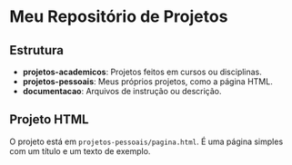 # Meu Repositório de Projetos

## Estrutura

- **projetos-academicos**: Projetos feitos em cursos ou disciplinas.
- **projetos-pessoais**: Meus próprios projetos, como a página HTML.
- **documentacao**: Arquivos de instrução ou descrição.

## Projeto HTML

O projeto está em `projetos-pessoais/pagina.html`. É uma página simples com um título e um texto de exemplo.

